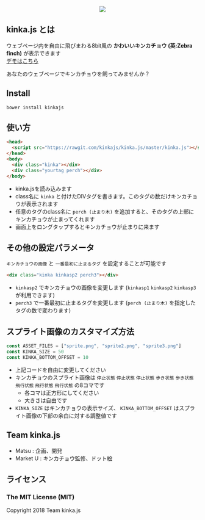 <p align="center">
<img src="https://kinkajs.github.io/kinka.js/kinkajs.png">
</p>

## kinka.js とは
ウェブページ内を自由に飛びまわる8bit風の **かわいいキンカチョウ (英:Zebra finch)** が表示できます  
[デモはこちら](https://kinkajs.github.io/kinka.js/)

あなたのウェブページでキンカチョウを飼ってみませんか？  

## Install
```
bower install kinkajs
```

## 使い方
```html
<head>
  <script src="https://rawgit.com/kinkajs/kinka.js/master/kinka.js"></script>
</head>
<body>
  <div class="kinka"></div>
  <div class="yourtag perch"></div>
</body>
```
* kinka.jsを読み込みます
* class名に `kinka` と付けたDIVタグを書きます。このタグの数だけキンカチョウが表示されます
* 任意のタグのclass名に `perch (止まり木)` を追加すると、そのタグの上部にキンカチョウが止まってくれます
* 画面上をロングタップするとキンカチョウが止まりに来ます

## その他の設定パラメータ
`キンカチョウの画像` と `一番最初に止まるタグ` を設定することが可能です
```html
<div class="kinka kinkasp2 perch3"></div>
```
* `kinkasp2` でキンカチョウの画像を変更します (`kinkasp1` `kinkasp2` `kinkasp3` が利用できます)
* `perch3` で一番最初に止まるタグを変更します (`perch (止まり木)` を指定したタグの数で変わります)

## スプライト画像のカスタマイズ方法
```javascript
const ASSET_FILES = ["sprite.png", "sprite2.png", "sprite3.png"]
const KINKA_SIZE = 50
const KINKA_BOTTOM_OFFSET = 10
```
* 上記コードを自由に変更してください
* キンカチョウのスプライト画像は `停止状態` `停止状態` `停止状態` `歩き状態` `歩き状態` `飛行状態` `飛行状態` `飛行状態` の8コマです
    * 各コマは正方形にしてください
    * 大きさは自由です
* `KINKA_SIZE` はキンカチョウの表示サイズ、 `KINKA_BOTTOM_OFFSET` はスプライト画像の下部の余白に対する調整値です

## Team kinka.js
* Matsu : 企画、開発
* Market U : キンカチョウ監修、ドット絵

## ライセンス
### The MIT License (MIT)  

Copyright 2018 Team kinka.js